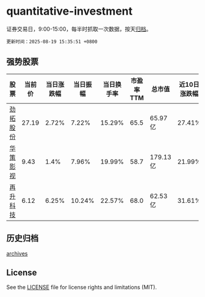 # quantitative-investment

证券交易日，9:00-15:00，每半时抓取一次数据，按天[归档](archives)。

`更新时间：2025-08-19 15:35:51 +0800`

## 强势股票

|股票|当前价|当日涨跌幅|当日振幅|当日换手率|市盈率TTM|总市值|近10日涨跌幅|
|----|----|----|----|----|----|----|----|
|[劲拓股份](https://xueqiu.com/S/SZ300400)|27.19|2.72%|7.22%|15.29%|65.5|65.97亿|27.41%|
|[华策影视](https://xueqiu.com/S/SZ300133)|9.43|1.4%|7.96%|19.99%|58.7|179.13亿|21.99%|
|[再升科技](https://xueqiu.com/S/SH603601)|6.12|6.25%|10.24%|22.57%|68.0|62.53亿|31.61%|

## 历史归档

[archives](archives)

## License

See the [LICENSE](LICENSE) file for license rights and limitations (MIT).